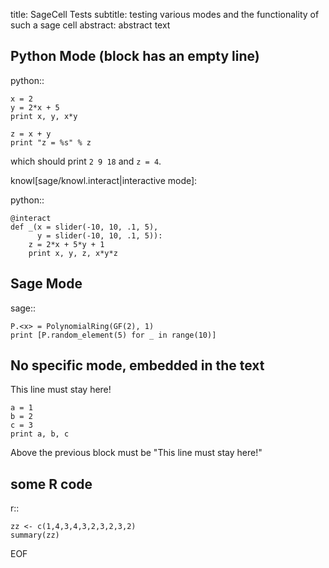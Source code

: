 title: SageCell Tests
subtitle: testing various modes and the functionality of such a
          sage cell
abstract: abstract text
      
## Python Mode (block has an empty line)

python::

    x = 2
    y = 2*x + 5
    print x, y, x*y    
    
    z = x + y
    print "z = %s" % z

which should print `2 9 18` and `z = 4`.

knowl[sage/knowl.interact|interactive mode]:

python::

    @interact
    def _(x = slider(-10, 10, .1, 5),
          y = slider(-10, 10, .1, 5)):
        z = 2*x + 5*y + 1
        print x, y, z, x*y*z

## Sage Mode

sage::

    P.<x> = PolynomialRing(GF(2), 1)
    print [P.random_element(5) for _ in range(10)]
    

## No specific mode, embedded in the text

This line must stay here!

    a = 1
    b = 2
    c = 3
    print a, b, c

Above the previous block must be "This line must stay here!"

## some R code

r::

    zz <- c(1,4,3,4,3,2,3,2,3,2)
    summary(zz)

EOF